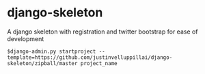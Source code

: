 django-skeleton
===============

A django skeleton with registration and twitter bootstrap for ease of development

```
$django-admin.py startproject --template=https://github.com/justinvelluppillai/django-skeleton/zipball/master project_name
```
